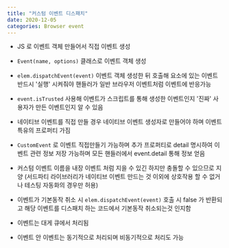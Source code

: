 ```yaml
---
title: "커스텀 이벤트 디스패치"
date: 2020-12-05
categories: Browser event
---
```


- JS 로 이벤트 객체 만들어서 직접 이벤트 생성

- `Event(name, options)` 클래스로 이벤트 객체 생성

- `elem.dispatchEvent(event)` 이벤트 객체 생성한 뒤 호출해 요소에 있는 이벤트 반드시 '실행' 시켜줘야 핸들러가 일반 브라우저 이벤트처럼 이벤트에 반응가능

- `event.isTrusted` 사용해 이벤트가 스크립트를 통해 생성한 이벤트인지 '진짜' 사용자가 만든 이벤트인지 알 수 있음

- 네이티브 이벤트를 직접 만들 경우 네이티브 이벤트 생성자로 만들어야 하며 이벤트 특유의 프로퍼티 가짐

- `CustomEvent` 로 이벤트 직접만들기 가능하며 추가 프로퍼티로 detail 명시하여 이벤트 관련 정보 저장 가능하며 모든 핸들러에서 event.detail 통해 정보 얻음

- 커스텀 이벤트 이름을 내장 이벤트 처럼 지을 수 있긴 하지만 충돌할 수 있으므로 지양 (서드파티 라이브러리가 네이티브 이벤트 만드는 것 이외에 상호작용 할 수 없거나 테스팅 자동화의 경우만 허용)

- 이벤트가 기본동작 취소 시 `elem.dispatchEvent(event)` 호출 시 false 가 반환되고 해당 이벤트를 디스패치 하는 코드에서 기본동작 취소되는것 인지함

- 이벤트는 대게 큐에서 처리됨

- 이벤트 안 이벤트는 동기적으로 처리되며 비동기적으로 처리도 가능
